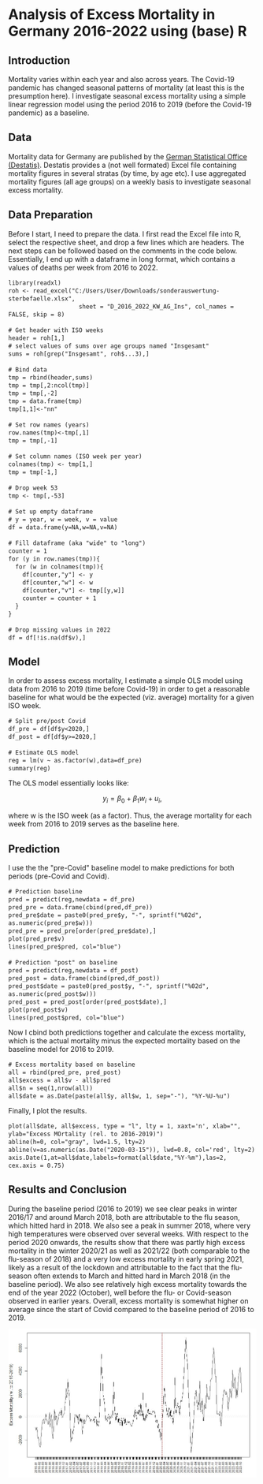 # Analysis of Excess Mortality in Germany 2016-2022 using (base) R

## Introduction
Mortality varies within each year and also across years. The Covid-19 pandemic has changed seasonal patterns of mortality (at least this is the presumption here). I investigate seasonal excess mortality using a simple linear regression model using the period 2016 to 2019 (before the Covid-19 pandemic) as a baseline.

## Data
Mortality data for Germany are published by the [German Statistical Office (Destatis)](https://www.destatis.de/DE/Themen/Gesellschaft-Umwelt/Bevoelkerung/Sterbefaelle-Lebenserwartung/Tabellen/sonderauswertung-sterbefaelle.html). Destatis provides a (not well formated) Excel file containing mortality figures in several stratas (by time, by age etc). I use aggregated mortality figures (all age groups) on a weekly basis to investigate seasonal excess mortality.

## Data Preparation
Before I start, I need to prepare the data. I first read the Excel file into R, select the respective sheet, and drop a few lines which are headers. The next steps can be followed based on the comments in the code below. Essentially, I end up with a dataframe in long format, which contains a values of deaths per week from 2016 to 2022.

```
library(readxl)
roh <- read_excel("C:/Users/User/Downloads/sonderauswertung-sterbefaelle.xlsx", 
                    sheet = "D_2016_2022_KW_AG_Ins", col_names = FALSE, skip = 8)

# Get header with ISO weeks
header = roh[1,]
# select values of sums over age groups named "Insgesamt"
sums = roh[grep("Insgesamt", roh$...3),]

# Bind data
tmp = rbind(header,sums)
tmp = tmp[,2:ncol(tmp)]
tmp = tmp[,-2]
tmp = data.frame(tmp)
tmp[1,1]<-"nn"

# Set row names (years)
row.names(tmp)<-tmp[,1]
tmp = tmp[,-1]

# Set column names (ISO week per year)
colnames(tmp) <- tmp[1,]
tmp = tmp[-1,]

# Drop week 53 
tmp <- tmp[,-53]

# Set up empty dataframe
# y = year, w = week, v = value
df = data.frame(y=NA,w=NA,v=NA)

# Fill dataframe (aka "wide" to "long")
counter = 1
for (y in row.names(tmp)){
  for (w in colnames(tmp)){
    df[counter,"y"] <- y
    df[counter,"w"] <- w
    df[counter,"v"] <- tmp[[y,w]]
    counter = counter + 1
  }
}

# Drop missing values in 2022
df = df[!is.na(df$v),]
``` 

## Model
In order to assess excess mortality, I estimate a simple OLS model using data from 2016 to 2019 (time before Covid-19) in order to get a reasonable baseline for what would be the expected (viz. average) mortality for a given ISO week.

```
# Split pre/post Covid
df_pre = df[df$y<2020,]
df_post = df[df$y>=2020,]

# Estimate OLS model
reg = lm(v ~ as.factor(w),data=df_pre)
summary(reg)
```

The OLS model essentially looks like:
```math
y_i = \beta_0 + \beta_1 w_i + u_i,
```
where w is the ISO week (as a factor). Thus, the average mortality for each week from 2016 to 2019 serves as the baseline here.

## Prediction

I use the the "pre-Covid" baseline model to make predictions for both periods (pre-Covid and Covid).

```
# Prediction baseline
pred = predict(reg,newdata = df_pre)
pred_pre = data.frame(cbind(pred,df_pre))
pred_pre$date = paste0(pred_pre$y, "-", sprintf("%02d", as.numeric(pred_pre$w)))
pred_pre = pred_pre[order(pred_pre$date),]
plot(pred_pre$v)
lines(pred_pre$pred, col="blue")

# Prediction "post" on baseline
pred = predict(reg,newdata = df_post)
pred_post = data.frame(cbind(pred,df_post))
pred_post$date = paste0(pred_post$y, "-", sprintf("%02d", as.numeric(pred_post$w)))
pred_post = pred_post[order(pred_post$date),]
plot(pred_post$v)
lines(pred_post$pred, col="blue")
```

Now I cbind both predictions together and calculate the excess mortality, which is the actual mortality minus the expected mortality based on the baseline model for 2016 to 2019.

```
# Excess mortality based on baseline
all = rbind(pred_pre, pred_post)
all$excess = all$v - all$pred
all$n = seq(1,nrow(all))
all$date = as.Date(paste(all$y, all$w, 1, sep="-"), "%Y-%U-%u")
```

Finally, I plot the results.

```
plot(all$date, all$excess, type = "l", lty = 1, xaxt='n', xlab="", ylab="Excess MOrtality (rel. to 2016-2019)")
abline(h=0, col="gray", lwd=1.5, lty=2)
abline(v=as.numeric(as.Date("2020-03-15")), lwd=0.8, col='red', lty=2)
axis.Date(1,at=all$date,labels=format(all$date,"%Y-%m"),las=2, cex.axis = 0.75)
```

## Results and Conclusion

During the baseline period (2016 to 2019) we see clear peaks in winter 2016/17 and around March 2018, both are attributable to the flu season, which hitted hard in 2018. We also see a peak in summer 2018, where very high temperatures were observed over several weeks. With respect to the period 2020 onwards, the results show that there was partly high excess mortality in the winter 2020/21 as well as 2021/22 (both comparable to the flu-season of 2018) and a very low excess mortality in early spring 2021, likely as a result of the lockdown and attributable to the fact that the flu-season often extends to March and hitted hard in March 2018 (in the baseline period). We also see relatively high excess mortality towards the end of the year 2022 (October), well before the flu- or Covid-season observed in earlier years. Overall, excess mortality is somewhat higher on average since the start of Covid compared to the baseline period of 2016 to 2019.

![excess_deaths](excess_mortality.JPG)
